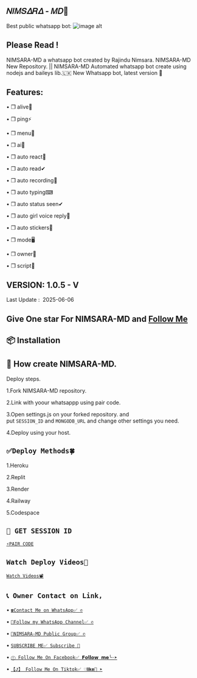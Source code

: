 ## 𝛮𝛪𝛭𝑆𝛥𝑅𝛥 - 𝛭𝐷👋
Best public whatsapp bot:
![image alt](https://github.com/NIMSARA-MD/NIMSARA-MD/blob/5b9ca57ff992e687c13637bc83c9586b41434dcc/Picsart_24-11-08_18-22-45-943.png)




## Please Read !
   NIMSARA-MD a whatsapp bot created by Rajindu Nimsara. NIMSARA-MD New Repository. || NIMSARA-MD Automated whatsapp bot create using nodejs and baileys lib.🇱🇰 New Whatsapp bot, latest version 🎉
## Features:
   • ❒ alive👋


   
   • ❒ ping⚡


   
   • ❒ menu📜



   • ❒ ai🤖



   
   • ❒ auto react🌟   


   
   • ❒ auto read✔


   
   • ❒ auto recording🎥


   
   • ❒ auto typing⌨


   
   • ❒ auto status seen✔


   
   • ❒ auto girl voice reply👸


   
   • ❒ auto stickers🌟


   
   • ❒ mode🖥


   
   • ❒ owner👤


   
   • ❒ script📃
## VERSION:  1.0.5 - V
   Last Update :  2025-06-06
## Give One star For NIMSARA-MD and [Follow Me](https://pair-site-team-inc-pair.onrender.com/pair)
## 📦 Installation 
## 🚀 How create NIMSARA-MD.
   Deploy steps.

   1.Fork NIMSARA-MD repository.
   
   
   
   2.Link with yoour whatsappp using pair code.
   
   
   
   3.Open settings.js on your forked repository. and put `SESSION_ID` and `MONGODB_URL` and change other settings you need.
   
   
   
   4.Deploy using your host.
## `✅Deploy Methods🍀`
   1.Heroku 



   2.Replit 



   3.Render



   4.Railway 



   5.Codespace 
## `💢 GET SESSION ID`
   [`⚡PAIR CODE`](https://pair-site-team-inc-pair.onrender.com/pair)
## `Watch Deploy Videos🎥` 
  [`Watch Videos📽`](https://pair-site-team-inc-pair.onrender.com/pair)
## `📞 Owner Contact on Link,`   
  • [`☎️Contact Me on WhatsApp✅ ✆`](https://wa.me/94766351670)

  
  
  • [`👥Follow my WhatsApp Channel✅ ✆`](https://whatsapp.com/channel/0029VaouoUI6hENzbbDRqi2G)




  • [`👥NIMSARA-MD Public Group✅ ✆`](https://chat.whatsapp.com/KWbyIcfITzIGdeNAecTC3L)


  
  • [`SUBSCRIBE ME✅ Subscribe 🔔`](https://youtube.com/@slmaxpodda?si=d5NCOmw7qEkwjh7v)



  • [`ⓕ Follow Me On Facebook✅ 𝗙𝗼𝗹𝗹𝗼𝘄 𝗺𝗲╰┈➤`](https://www.facebook.com/profile.php?id=61556894490138&mibextid=ZbWKwL)



  • [`【ꚠ】 Follow Me On Tiktok✅ ♡𝐥𝐢𝐤𝐞💬 ➤`](tiktok.com/@nimsara_nima)



<!--
**NIMSARA-MD/NIMSARA-MD** is a ✨ _special_ ✨ repository because its `README.md` (this file) appears on your GitHub profile.

Here are some ideas to get you started:

- 🔭 I’m currently working on ...
- 🌱 I’m currently learning ...
- 👯 I’m looking to collaborate on ...
- 🤔 I’m looking for help with ...
- 💬 Ask me about ...
- 📫 How to reach me: ...
- 😄 Pronouns: ...
- ⚡ Fun fact: ...
-->

